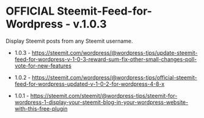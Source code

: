 # OFFICIAL Steemit-Feed-for-Wordpress - v.1.0.3

Display Steemit posts from any Steemit username.

- 1.0.3 -
https://steemit.com/wordpress/@wordpress-tips/update-steemit-feed-for-wordpress-v-1-0-3-reward-sum-fix-other-small-changes-poll-vote-for-new-features

- 1.0.2 - 
https://steemit.com/wordpress/@wordpress-tips/official-steemit-feed-for-wordpress-updated-v-1-0-2-for-wordpress-4-8-x

- 1.0.1 - 
https://steemit.com/steemit/@wordpress-tips/steemit-for-wordpress-1-display-your-steemit-blog-in-your-wordpress-website-with-this-free-plugin
